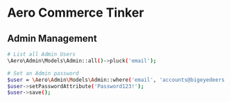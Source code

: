 # Aero Commerce Tinker

## Admin Management

```sh
# List all Admin Users
\Aero\Admin\Models\Admin::all()->pluck('email');

# Set an Admin password
$user = \Aero\Admin\Models\Admin::where('email', 'accounts@bigeyedeers.co.uk')->firstOrFail();
$user->setPasswordAttribute('Password123!');
$user->save();
```


